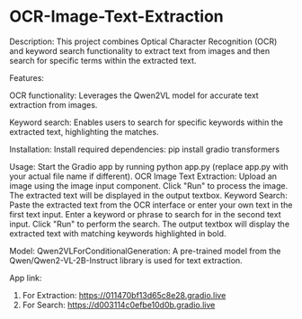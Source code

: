 # OCR-Image-Text-Extraction

Description:
This project combines Optical Character Recognition (OCR) and keyword search functionality to extract text from images and then search for specific terms within the extracted text.

Features:

OCR functionality: Leverages the Qwen2VL model for accurate text extraction from images.

Keyword search: Enables users to search for specific keywords within the extracted text, highlighting the matches.

Installation:
Install required dependencies:
pip install gradio transformers


Usage:
Start the Gradio app by running python app.py (replace app.py with your actual file name if different).
OCR Image Text Extraction:
Upload an image using the image input component.
Click "Run" to process the image.
The extracted text will be displayed in the output textbox.
Keyword Search:
Paste the extracted text from the OCR interface or enter your own text in the first text input.
Enter a keyword or phrase to search for in the second text input.
Click "Run" to perform the search.
The output textbox will display the extracted text with matching keywords highlighted in bold.


Model:
Qwen2VLForConditionalGeneration: A pre-trained model from the Qwen/Qwen2-VL-2B-Instruct library is used for text extraction.

App link:
1) For Extraction: https://011470bf13d65c8e28.gradio.live
2) For Search: https://d003114c0efbe10d0b.gradio.live
